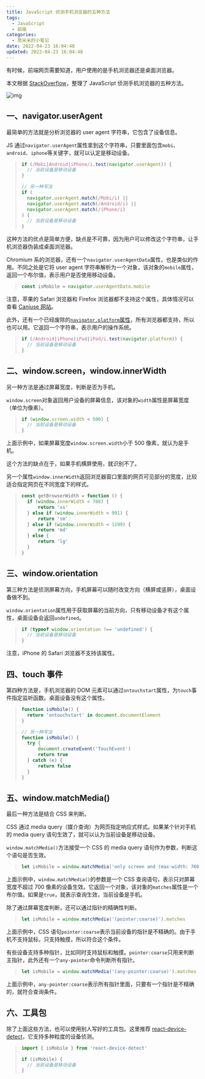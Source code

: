 ```yaml
---
title: JavaScript 侦测手机浏览器的五种方法
tags:
  - JavaScript
  - 前端
categories:
  - 思米米的小笔记
date: 2022-04-23 16:04:48
updated: 2022-04-23 16:04:48
---
```


有时候，前端网页需要知道，用户使用的是手机浏览器还是桌面浏览器。

本文根据 [StackOverflow](https://stackoverflow.com/questions/11381673/detecting-a-mobile-browser)，整理了 JavaScript 侦测手机浏览器的五种方法。

![img](http://img.simimi.cn/imgbg2021092717.jpg)

<!-- more -->

## 一、navigator.userAgent

最简单的方法就是分析浏览器的 user agent 字符串，它包含了设备信息。

JS 通过`navigator.userAgent`属性拿到这个字符串，只要里面包含`mobi`、`android`、`iphone`等关键字，就可以认定是移动设备。

> ```javascript
> if (/Mobi|Android|iPhone/i.test(navigator.userAgent)) {
> 	// 当前设备是移动设备
> }
>
> // 另一种写法
> if (
> 	navigator.userAgent.match(/Mobi/i) ||
> 	navigator.userAgent.match(/Android/i) ||
> 	navigator.userAgent.match(/iPhone/i)
> ) {
> 	// 当前设备是移动设备
> }
> ```

这种方法的优点是简单方便，缺点是不可靠，因为用户可以修改这个字符串，让手机浏览器伪装成桌面浏览器。

Chromium 系的浏览器，还有一个`navigator.userAgentData`属性，也是类似的作用。不同之处是它将 user agent 字符串解析为一个对象，该对象的`mobile`属性，返回一个布尔值，表示用户是否使用移动设备。

> ```javascript
> const isMobile = navigator.userAgentData.mobile
> ```

注意，苹果的 Safari 浏览器和 Firefox 浏览器都不支持这个属性，具体情况可以查看 [Caniuse 网站](https://caniuse.com/mdn-api_navigator_useragentdata)。

此外，还有一个已经废除的[`navigator.platform`属性](https://stackoverflow.com/questions/19877924/what-is-the-list-of-possible-values-for-navigator-platform-as-of-today)，所有浏览器都支持，所以也可以用。它返回一个字符串，表示用户的操作系统。

> ```javascript
> if (/Android|iPhone|iPad|iPod/i.test(navigator.platform)) {
> 	// 当前设备是移动设备
> }
> ```

## 二、window.screen，window.innerWidth

另一种方法是通过屏幕宽度，判断是否为手机。

`window.screen`对象返回用户设备的屏幕信息，该对象的`width`属性是屏幕宽度（单位为像素）。

> ```javascript
> if (window.screen.width < 500) {
> 	// 当前设备是移动设备
> }
> ```

上面示例中，如果屏幕宽度`window.screen.width`小于 500 像素，就认为是手机。

这个方法的缺点在于，如果手机横屏使用，就识别不了。

另一个属性`window.innerWidth`返回浏览器窗口里面的网页可见部分的宽度，比较适合指定网页在不同宽度下的样式。

> ```javascript
> const getBrowserWidth = function () {
> 	if (window.innerWidth < 768) {
> 		return 'xs'
> 	} else if (window.innerWidth < 991) {
> 		return 'sm'
> 	} else if (window.innerWidth < 1199) {
> 		return 'md'
> 	} else {
> 		return 'lg'
> 	}
> }
> ```

## 三、window.orientation

第三种方法是侦测屏幕方向，手机屏幕可以随时改变方向（横屏或竖屏），桌面设备做不到。

`window.orientation`属性用于获取屏幕的当前方向，只有移动设备才有这个属性，桌面设备会返回`undefined`。

> ```javascript
> if (typeof window.orientation !== 'undefined') {
> 	// 当前设备是移动设备
> }
> ```

注意，iPhone 的 Safari 浏览器不支持该属性。

## 四、touch 事件

第四种方法是，手机浏览器的 DOM 元素可以通过`ontouchstart`属性，为`touch`事件指定监听函数。桌面设备没有这个属性。

> ```javascript
> function isMobile() {
> 	return 'ontouchstart' in document.documentElement
> }
>
> // 另一种写法
> function isMobile() {
> 	try {
> 		document.createEvent('TouchEvent')
> 		return true
> 	} catch (e) {
> 		return false
> 	}
> }
> ```

## 五、window.matchMedia()

最后一种方法是结合 CSS 来判断。

CSS 通过 media query（媒介查询）为网页指定响应式样式。如果某个针对手机的 media query 语句生效了，就可以认为当前设备是移动设备。

`window.matchMedia()`方法接受一个 CSS 的 media query 语句作为参数，判断这个语句是否生效。

> ```javascript
> let isMobile = window.matchMedia('only screen and (max-width: 760px)').matches
> ```

上面示例中，`window.matchMedia()`的参数是一个 CSS 查询语句，表示只对屏幕宽度不超过 700 像素的设备生效。它返回一个对象，该对象的`matches`属性是一个布尔值。如果是`true`，就表示查询生效，当前设备是手机。

除了通过屏幕宽度判断，还可以通过指针的精确性判断。

> ```javascript
> let isMobile = window.matchMedia('(pointer:coarse)').matches
> ```

上面示例中，CSS 语句`pointer:coarse`表示当前设备的指针是不精确的。由于手机不支持鼠标，只支持触摸，所以符合这个条件。

有些设备支持多种指针，比如同时支持鼠标和触摸。`pointer:coarse`只用来判断主指针，此外还有一个`any-pointer`命令判断所有指针。

> ```javascript
> let isMobile = window.matchMedia('(any-pointer:coarse)').matches
> ```

上面示例中，`any-pointer:coarse`表示所有指针里面，只要有一个指针是不精确的，就符合查询条件。

## 六、工具包

除了上面这些方法，也可以使用别人写好的工具包。这里推荐 [react-device-detect](https://www.npmjs.com/package/react-device-detect)，它支持多种粒度的设备侦测。

> ```javascript
> import { isMobile } from 'react-device-detect'
>
> if (isMobile) {
> 	// 当前设备是移动设备
> }
> ```

